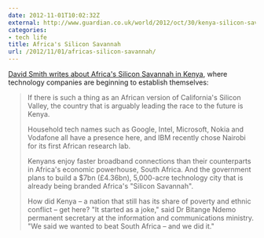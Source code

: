 ```yaml
---
date: 2012-11-01T10:02:32Z
external: http://www.guardian.co.uk/world/2012/oct/30/kenya-silicon-savannah-digital-technology?CMP=twt_gu
categories:
- tech life
title: Africa's Silicon Savannah
url: /2012/11/01/africas-silicon-savannah/
---
```


[David Smith writes about Africa's Silicon Savannah in Kenya](http://www.guardian.co.uk/world/2012/oct/30/kenya-silicon-savannah-digital-technology?CMP=twt_gu), where technology companies are beginning to establish themselves:

> If there is such a thing as an African version of California's Silicon Valley, the country that is arguably leading the race to the future is Kenya.
> 
> Household tech names such as Google, Intel, Microsoft, Nokia and Vodafone all have a presence here, and IBM recently chose Nairobi for its first African research lab.
> 
> Kenyans enjoy faster broadband connections than their counterparts in Africa's economic powerhouse, South Africa. And the government plans to build a $7bn (£4.36bn), 5,000-acre technology city that is already being branded Africa's "Silicon Savannah".
> 
> How did Kenya – a nation that still has its share of poverty and ethnic conflict – get here? "It started as a joke," said Dr Bitange Ndemo permanent secretary at the information and communications ministry. "We said we wanted to beat South Africa – and we did it."
